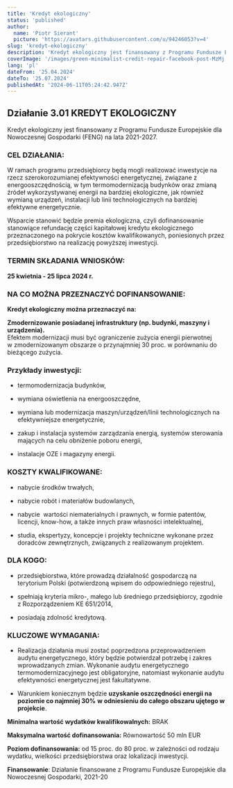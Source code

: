 ```yaml
---
title: 'Kredyt ekologiczny'
status: 'published'
author:
  name: 'Piotr Sierant'
  picture: 'https://avatars.githubusercontent.com/u/94246053?v=4'
slug: 'kredyt-ekologiczny'
description: 'Kredyt ekologiczny jest finansowany z Programu Fundusze Europejskie dla Nowoczesnej Gospodarki (FENG) na lata 2021-2027.'
coverImage: '/images/green-minimalist-credit-repair-facebook-post-MzMj.png'
lang: 'pl'
dateFrom: '25.04.2024'
dateTo: '25.07.2024'
publishedAt: '2024-06-11T05:24:42.947Z'
---
```


## **Działanie 3.01 KREDYT EKOLOGICZNY**

Kredyt ekologiczny jest finansowany z Programu Fundusze Europejskie dla Nowoczesnej Gospodarki (FENG) na lata 2021-2027.

### **CEL DZIAŁANIA:**

W ramach programu przedsiębiorcy będą mogli realizować inwestycje na rzecz szerokorozumianej efektywności energetycznej, związane z energooszczędnością, w tym termomodernizacją budynków oraz zmianą źródeł wykorzystywanej energii na bardziej ekologiczne, jak również wymianą urządzeń, instalacji lub linii technologicznych na bardziej efektywne energetycznie.

Wsparcie stanowić będzie premia ekologiczna, czyli dofinansowanie stanowiące refundację części kapitałowej kredytu ekologicznego przeznaczonego na pokrycie kosztów kwalifikowanych, poniesionych przez przedsiębiorstwo na realizację powyższej inwestycji.

### **TERMIN SKŁADANIA WNIOSKÓW:**

**25 kwietnia - 25 lipca 2024 r.** 

### **NA CO MOŻNA PRZEZNACZYĆ DOFINANSOWANIE:**

**Kredyt ekologiczny można przeznaczyć na:**

**Zmodernizowanie posiadanej infrastruktury (np. budynki, maszyny i urządzenia).** \
Efektem modernizacji musi być ograniczenie zużycia energii pierwotnej w zmodernizowanym obszarze o przynajmniej 30 proc. w porównaniu do bieżącego zużycia.

### **Przykłady inwestycji:**

- termomodernizacja budynków,

- wymiana oświetlenia na energooszczędne,

- wymiana lub modernizacja maszyn/urządzeń/linii technologicznych na efektywniejsze energetycznie,

- zakup i instalacja systemów zarządzania energią, systemów sterowania mających na celu obniżenie poboru energii,

- instalacje OZE i magazyny energii.

### **KOSZTY KWALIFIKOWANE:**

- nabycie środków trwałych,

- nabycie robót i materiałów budowlanych,

- nabycie  wartości niematerialnych i prawnych, w formie patentów, licencji, know-how, a także innych praw własności intelektualnej,

- studia, ekspertyzy, koncepcje i projekty techniczne wykonane przez doradców zewnętrznych, związanych z realizowanym projektem.

### **DLA KOGO:**

- przedsiębiorstwa, które prowadzą działalność gospodarczą na terytorium Polski (potwierdzoną wpisem do odpowiedniego rejestru),

- spełniają kryteria mikro-, małego lub średniego przedsiębiorcy, zgodnie z Rozporządzeniem KE 651/2014,

- posiadają zdolność kredytową.

### **KLUCZOWE WYMAGANIA:**

- Realizacja działania musi zostać poprzedzona przeprowadzeniem audytu energetycznego, który będzie potwierdzał potrzebę i zakres wprowadzanych zmian. Wykonanie audytu energetycznego termomodernizacyjnego jest obligatoryjne, natomiast wykonanie audytu efektywności energetycznej jest fakultatywne.

- Warunkiem koniecznym będzie **uzyskanie oszczędności energii na poziomie co najmniej 30%** **w odniesieniu do całego obszaru ujętego w projekcie**.

**Minimalna wartość wydatków kwalifikowalnych:** BRAK

**Maksymalna wartość dofinansowania:** Równowartość 50 mln EUR

**Poziom dofinansowania:** od 15 proc. do 80 proc. w zależności od rodzaju wydatku, wielkości przedsiębiorstwa oraz lokalizacji inwestycji.

**Finansowanie**: Działanie finansowane z Programu Fundusze Europejskie dla Nowoczesnej Gospodarki, 2021-20